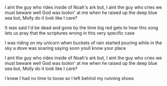 I aint the guy who rides inside of Noah's ark
but, I aint the guy who cries we must beware
well God was lookin' at me
when he raised up the deep blue sea
but, Molly do it look like I care?

It was said I'd be dead and gone
by the time big red gets to hear this song
lets us pray that the scriptures wrong
in this very specific case

I was riding on my unicorn
when buckets of rain started pouring
while in the sky a dove was soaring
saying soon youll know your place

I aint the guy who rides inside of Noah's ark
but, I aint the guy who cries we must beware
well God was lookin' at me
when he raised up the deep blue sea
but, Molly do it look like I care?

I knew I had no time to loose
so I left behind my running shoes

